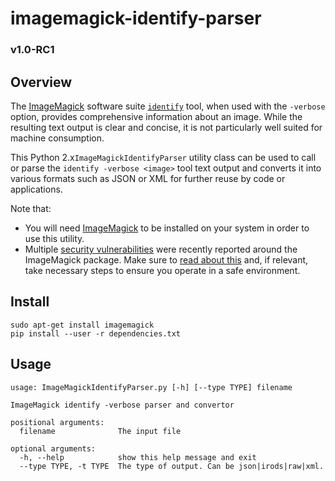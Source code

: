 # imagemagick-identify-parser

### v1.0-RC1

## Overview
The [ImageMagick](http://imagemagick.org) software suite [`identify`](http://imagemagick.org/script/identify.php) tool, when used with the `-verbose` option, provides comprehensive information about an image. While the resulting text output is clear and concise, it is not particularly well suited for machine consumption.

This Python 2.x`ImageMagickIdentifyParser` utility class can be used to call or parse the `identify -verbose <image>` tool text output and converts it into various formats such as JSON or XML for further reuse by code or applications.

Note that:
*  You will need [ImageMagick](http://imagemagick.org) to be installed on your system in order to use this utility.
*  Multiple [security vulnerabilities](https://imagetragick.com/) were recently reported around the ImageMagick package. Make sure to [read about this](https://imagetragick.com/) and, if relevant, take necessary steps to ensure you operate in a safe environment.

## Install

    sudo apt-get install imagemagick
    pip install --user -r dependencies.txt

## Usage

```
usage: ImageMagickIdentifyParser.py [-h] [--type TYPE] filename

ImageMagick identify -verbose parser and convertor

positional arguments:
  filename              The input file

optional arguments:
  -h, --help            show this help message and exit
  --type TYPE, -t TYPE  The type of output. Can be json|irods|raw|xml.
```
